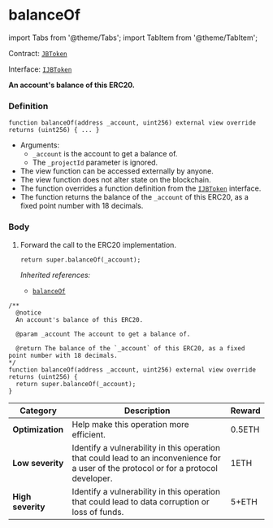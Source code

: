 # balanceOf

import Tabs from '@theme/Tabs';
import TabItem from '@theme/TabItem';

Contract: [`JBToken`](/protocol/api/contracts/jbtoken/README.md)​‌

Interface: [`IJBToken`](/protocol/api/interfaces/ijbtoken.md)

<Tabs>
<TabItem value="Step by step" label="Step by step">

**An account's balance of this ERC20.**

### Definition

```solidity
function balanceOf(address _account, uint256) external view override returns (uint256) { ... }
```

* Arguments:
  * `_account` is the account to get a balance of.
  * The `_projectId` parameter is ignored.
* The view function can be accessed externally by anyone.
* The view function does not alter state on the blockchain.
* The function overrides a function definition from the [`IJBToken`](/protocol/api/interfaces/ijbtoken.md) interface.
* The function returns the balance of the `_account` of this ERC20, as a fixed point number with 18 decimals.

### Body

1.  Forward the call to the ERC20 implementation.

    ```solidity
    return super.balanceOf(_account);
    ```

    _Inherited references:_

    * [`balanceOf`](https://docs.openzeppelin.com/contracts/2.x/api/token/erc20#IERC20-balanceOf-address-)

</TabItem>

<TabItem value="Code" label="Code">

```solidity
/** 
  @notice
  An account's balance of this ERC20.

  @param _account The account to get a balance of.

  @return The balance of the `_account` of this ERC20, as a fixed point number with 18 decimals.
*/
function balanceOf(address _account, uint256) external view override returns (uint256) {
  return super.balanceOf(_account);
}
```

</TabItem>

<TabItem value="Bug bounty" label="Bug bounty">

| Category          | Description                                                                                                                            | Reward |
| ----------------- | -------------------------------------------------------------------------------------------------------------------------------------- | ------ |
| **Optimization**  | Help make this operation more efficient.                                                                                               | 0.5ETH |
| **Low severity**  | Identify a vulnerability in this operation that could lead to an inconvenience for a user of the protocol or for a protocol developer. | 1ETH   |
| **High severity** | Identify a vulnerability in this operation that could lead to data corruption or loss of funds.                                        | 5+ETH  |

</TabItem>
</Tabs>

